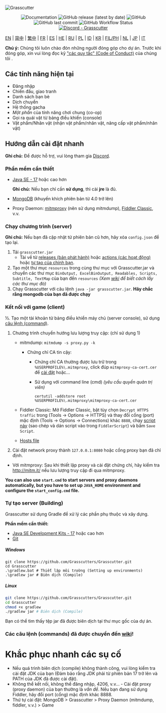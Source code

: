 ![Grasscutter](https://socialify.git.ci/Grasscutters/Grasscutter/image?description=1&forks=1&issues=1&language=1&logo=https%3A%2F%2Fs2.loli.net%2F2022%2F04%2F25%2FxOiJn7lCdcT5Mw1.png&name=1&owner=1&pulls=1&stargazers=1&theme=Light)
<div align="center"><img alt="Documentation" src="https://img.shields.io/badge/Wiki-Grasscutter-blue?style=for-the-badge&link=https://github.com/Grasscutters/Grasscutter/wiki&link=https://github.com/Grasscutters/Grasscutter/wiki"> <img alt="GitHub release (latest by date)" src="https://img.shields.io/github/v/release/Grasscutters/Grasscutter?logo=java&style=for-the-badge"> <img alt="GitHub" src="https://img.shields.io/github/license/Grasscutters/Grasscutter?style=for-the-badge"> <img alt="GitHub last commit" src="https://img.shields.io/github/last-commit/Grasscutters/Grasscutter?style=for-the-badge"> <img alt="GitHub Workflow Status" src="https://img.shields.io/github/workflow/status/Grasscutters/Grasscutter/Build?logo=github&style=for-the-badge"></div>

<div align="center"><a href="https://discord.gg/T5vZU6UyeG"><img alt="Discord - Grasscutter" src="https://img.shields.io/discord/965284035985305680?label=Discord&logo=discord&style=for-the-badge"></a></div>

[EN](README.md) | [简中](README_zh-CN.md) | [繁中](README_zh-TW.md) | [FR](README_fr-FR.md) | [ES](README_es-ES.md) | [HE](README_HE.md) | [RU](README_ru-RU.md) | [PL](README_pl-PL.md) | [ID](README_id-ID.md) | [KR](README_ko-KR.md) | [FIL/PH](README_fil-PH.md) | [NL](README_NL.md) | [JP](README_ja-JP.md) | [IT](README_it-IT.md)

**Chú ý:** Chúng tôi luôn chào đón những người đóng góp cho dự án. Trước khi đóng góp, xin vui lòng đọc kỹ ["các quy tắc" (Code of Conduct)](https://github.com/Grasscutters/Grasscutter/blob/stable/CONTRIBUTING.md) của chúng tôi .

## Các tính năng hiện tại

* Đăng nhập
* Chiến đấu, giao tranh
* Danh sách bạn bè
* Dịch chuyển
* Hệ thống gacha
* *Một phần* của tính năng chơi chung (co-op)
* Gọi ra quái vật từ bảng điều khiển (console)
* Vật phẩm/Nhân vật (nhận vật phẩm/nhân vật, nâng cấp vật phẩm/nhân vật)

## Hướng dẫn cài đặt nhanh

**Ghi chú:** Để được hỗ trợ, vui lòng tham gia [Discord](https://discord.gg/T5vZU6UyeG).

### Phần mềm cần thiết

* [Java SE - 17](https://www.oracle.com/java/technologies/javase/jdk17-archive-downloads.html) hoặc cao hơn

  **Ghi chú:** Nếu bạn chỉ cần **sử dụng**, thì cài **jre** là đủ.

* [MongoDB](https://www.mongodb.com/try/download/community) (khuyến khích phiên bản từ 4.0 trở lên)

* Proxy Daemon: [mitmproxy](https://mitmproxy.org/) (nên sử dụng mitmdump), [Fiddler Classic](https://telerik-fiddler.s3.amazonaws.com/fiddler/FiddlerSetup.exe), v.v.

### Chạy chương trình (server)

**Ghi chú:** Nếu bạn đã cập nhật từ phiên bản cũ hơn, hãy xóa `config.json` để tạo lại.

1. Tải `grasscutter.jar`
    - Tài về từ [releases (bản phát hành)](https://github.com/Grasscutters/Grasscutter/releases/latest) hoặc [actions (các hoạt động)](https://github.com/Grasscutters/Grasscutter/actions/workflows/build.yml) hoặc [tự tạo của chính bạn](#building).
2. Tạo một thư mục `resources` trong cùng thư mục với Grasscutter.jar và chuyển các thư mục `BinOutput, ExcelBinOutput, Readables, Scripts, Subtitle, TextMap` của bạn đến `resources` _(Xem [wiki](https://github.com/Grasscutters/Grasscutter/wiki) để biết cách lấy các thư mục đó)_
3. Chạy Grasscutter với câu lệnh `java -jar grasscutter.jar`. **Hãy chắc rằng mongodb của bạn đã được chạy**

### Kết nối với game (client)

½. Tạo một tài khoản từ bảng điều khiển máy chủ (server console), sử dụng [câu lệnh (command)](https://github.com/Grasscutters/Grasscutter/wiki/Commands#:~:text=account%20%3Ccreate|delete%3E%20%3Cusername%3E%20[UID]).

1. Chương trình chuyển hướng lưu lượng truy cập: (chỉ sử dụng 1)
    - mitmdump: `mitmdump -s proxy.py -k`

        - Chứng chỉ CA tin cậy:

          - Chứng chỉ CA thường được lưu trữ trong `%USERPROFILE%\.mitmproxy`, click đúp `mitmproxy-ca-cert.cer` để [cài đặt](https://docs.microsoft.com/en-us/skype-sdk/sdn/articles/installing-the-trusted-root-certificate#installing-a-trusted-root-certificate) hoặc...

          - Sử dụng với command line (cmd) *(yêu cầu quyền quản trị viên)*

             ```shell
             certutil -addstore root %USERPROFILE%\.mitmproxy\mitmproxy-ca-cert.cer
             ```

    - Fiddler Classic: Mở Fiddler Classic, bật tùy chọn `Decrypt HTTPS traffic` trong (Tools -> Options -> HTTPS) và thay đổi cổng (port) mặc định (Tools -> Options -> Connections) khác `8888`, chạy [script này](https://github.com/Grasscutters/Grasscutter/wiki/Resources#fiddler-classic-jscript) (sao chép và dán script vào trong `FiddlerScript`) và bấm `Save Script`.

    - [Hosts file](https://github.com/Grasscutters/Grasscutter/wiki/Resources#hosts-file)

2. Cài đặt network proxy thành `127.0.0.1:8080` hoặc cổng proxy bạn đã chỉ định.

-   Với mitmproxy: Sau khi thiết lập proxy và cài đặt chứng chỉ, hãy kiểm tra http://mitm.it/ nếu lưu lượng truy cập đi qua mitmproxy.

**You can also use `start.cmd` to start servers and proxy daemons automatically, but you have to set up `JAVA_HOME` environment and configure the `start_config.cmd` file.**

### Tự tạo server (Building)

Grasscutter sử dụng Gradle để xử lý các phần phụ thuộc và xây dựng.

**Phần mềm cần thiết:**

- [Java SE Development Kits - 17](https://www.oracle.com/java/technologies/javase/jdk17-archive-downloads.html) hoặc cao hơn
- [Git](https://git-scm.com/downloads)

##### Windows

```shell
git clone https://github.com/Grasscutters/Grasscutter.git
cd Grasscutter
.\gradlew.bat # Thiết lập môi trường (Setting up environments)
.\gradlew jar # Biên dịch (Compile)
```

##### Linux

```bash
git clone https://github.com/Grasscutters/Grasscutter.git
cd Grasscutter
chmod +x gradlew
./gradlew jar # Biên dịch (Compile)
```

Bạn có thể tìm thấy tệp jar đã được biên dịch tại thư mục gốc của dự án.

### Các câu lệnh (commands) đã được chuyển đến [wiki](https://github.com/Grasscutters/Grasscutter/wiki/Commands)!

# Khắc phục nhanh các sụ cố

-   Nếu quá trình biên dịch (compile) không thành công, vui lòng kiểm tra cài đặt JDK của bạn (Đảm bảo rằng JDK phải từ phiên bản 17 trở lên và PATH của JDK đã được cài đặt).
-   Không thể kết nối, không thể đăng nhập, 4206, v.v... - Cài đặt proxy (proxy daemon) của bạn thường là *vấn đề*. Nếu bạn đang sử dụng Fiddler, hãy đổi port (cổng) mặc định khác 8888.
-   Thứ tự cài đặt: MongoDB > Grasscutter > Proxy Daemon (mitmdump, fiddler, v.v.) > Game

